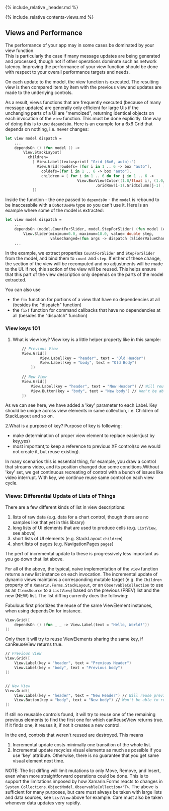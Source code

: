 {% include_relative _header.md %}

{% include_relative contents-views.md %}

Views and Performance
------

The performance of your app may in some cases be dominated by your view function.  
This is particularly the case if many  message updates are being generated and processed, though not if other operations dominate such as network latency.
Improving the performance of your view function should be done with respect to your overall performance targets and needs.

On each update to the model, the view function is executed. The resulting view is then compared item by item with the previous view
and updates are made to the underlying controls.

As a result, views functions that are frequently executed (because of many message updates) are generally only
efficient for large UIs if the unchanging parts of a UI are "memoized", returning identical
objects on each invocation of the `view` function. 
This must be done explicitly. One way of doing this is to use `dependsOn`.
Here is an example for a 6x6 Grid that depends on nothing, i.e. never changes:
```fsharp
let view model dispatch =
    ...
    dependsOn () (fun model () -> 
        View.StackLayout(
          children=
            [ View.Label(text=sprintf "Grid (6x6, auto):")
              View.Grid(rowdefs= [for i in 1 .. 6 -> box "auto"],
                coldefs=[for i in 1 .. 6 -> box "auto"], 
                children = [ for i in 1 .. 6 do for j in 1 .. 6 -> 
                                View.BoxView(Color((1.0/float i), (1.0/float j), (1.0/float (i+j)), 1.0) )
                                        .GridRow(i-1).GridColumn(j-1) ] )
            ])
```
Inside the function - the one passed to `dependsOn` - the `model` is rebound to be inaccessbile with a `DoNotUseMe` type so you can't use it. Here is an example where some of the model is extracted:
```fsharp
let view model dispatch =
    ...
    dependsOn (model.CountForSlider, model.StepForSlider) (fun model (count, step) -> 
        View.Slider(minimum=0.0, maximum=10.0, value= double step, 
                    valueChanged=(fun args -> dispatch (SliderValueChanged (int (args.NewValue + 0.5)))))) 
    ...
```
In the example, we extract properties `CountForSlider` and `StepForSlider` from the model, and bind them to `count` and `step`.  If either of these change, the section of the view will be recomputed and no adjustments will be made to the UI.
If not, this section of the view will be reused. This helps ensure that this part of the view description only depends on the parts of the model extracted.

You can also use 
* the `fix` function for portions of a view that have no dependencies at all (besides the "dispatch" function)
* the `fixf` function for command callbacks that have no dependencies at all (besides the "dispatch" function)

### View keys 101 
  1. What is view key? 
      View key is a little helper property like in this sample: 
      
     ```fsharp
         // Previous View
         View.Grid([
                 View.Label(key = "header", text = "Old Header")
                 View.Label(key = "body", text = "Old Body")
             ])
         
         // New View
         View.Grid([
             View.Label(key = "header", text = "New Header") // Will reuse previous header
             View.Button(key = "body", text = "New body") // Won't be able to reuse previous body since Label != Button
         ])
     ```
         
  As we can see here, we have added a 'key' parameter to each Label.
  Key should be unique across view elements in same collection, i.e.
  Children of StackLayout and so on.
  
  2.What is a purpose of key? 
   Purpose of key is following: 
  * make determination of proper view element to replace easier(just by key,yes)
  * most important,to keep a reference to previous XF control(so we would not create it, but reuse existing).
  
  In many scenarios this is essential thing, for example, you draw a control
  that streams video, and its position changed due some conditions.Without 'key' set,
  we get continuous recreating of control with a bunch of issues like video interrupt.
  With key, we continue reuse  same control on each view cycle.
  
   
### Views: Differential Update of Lists of Things

There are a few different kinds of list in view descriptions:
1. lists of raw data (e.g. data for a chart control, though there are no samples like that yet in this library)
2. long lists of UI elements that are used to produce cells (e.g. `ListView`, see above)
3. short lists of UI elements (e.g. StackLayout `children`)
4. short lists of pages (e.g. NavigationPages `pages`)

The perf of incremental update to these is progressively less important as you go down that list above.  

For all of the above, the typical, naive implementation of the `view` function returns a new list
instance on each invocation. The incremental update of dynamic views maintains a corresponding mutable target
(e.g. the `Children` property of a `Xamarin.Forms.StackLayout`, or an `ObservableCollection` to use as an `ItemsSource` to a `ListView`) based on the previous (PREV) list and the new (NEW) list.  The list diffing currently does the following:

Fabulous first prioritizes the reuse of the same ViewElement instances, when using dependsOn for instance.
```fsharp
View.Grid([
    dependsOn () (fun _ _ -> View.Label(text = "Hello, World!"))
])
```

Only then it will try to reuse ViewElements sharing the same key, if canReuseView returns true.

```fsharp
// Previous View
View.Grid([
    View.Label(key = "header", text = "Previous Header")
    View.Label(key = "body", text = "Previous body")
])


// New View
View.Grid([
    View.Label(key = "header", text = "New Header") // Will reuse previous header
    View.Button(key = "body", text = "New body") // Won't be able to reuse previous body since Label != Button
])
```

If still no reusable controls found, it will try to reuse one of the remaining previous elements to find the first one for which canReuseView returns true.
If it finds one, it reuses it, if not it creates a new control.

In the end, controls that weren't reused are destroyed.
This means
1. Incremental update costs minimally one transition of the whole list.
2. Incremental update recycles visual elements as much as possible if you use 'key' attribute.
   Otherwise, there is no guarantee that you get same visual element next time.

NOTE: The list diffing will limit mutations to only Move, Remove, and Insert, even when more straightforward operations could be done.
This is to support the limitations imposed by how Xamarin.Forms reacts to changes in `System.Collections.ObjectModel.ObservableCollection<'T>`.
The above is sufficient for many purposes, but care must always be taken with large lists and data sources, see `ListView` above for example.  Care must also be taken whenever data updates very rapidly.


